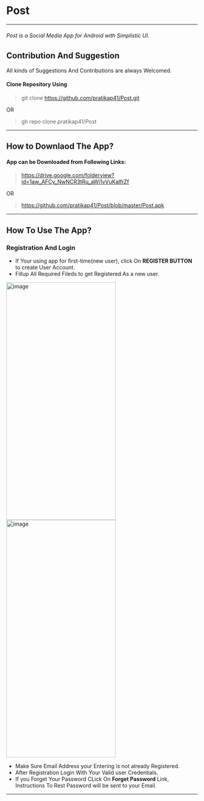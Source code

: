 # Post
---
###### Post is a Social Media App for Android with Simplistic UI.


## Contribution And Suggestion 

All kinds of Suggestions And Contributions are always Welcomed.

#### Clone Repository Using

> git clone https://github.com/pratikap41/Post.git

OR

>gh repo clone pratikap41/Post

---

## How to Downlaod The App?

#### App can be Downloaded from Following Links:

> https://drive.google.com/folderview?id=1aw_AFCy_NwNCR3tRu_aWi1vVuKaIfrZf

OR

> https://github.com/pratikap41/Post/blob/master/Post.apk

---

## How To Use The App?


### Registration And Login

 
- If Your using app for first-time(new user), click On **REGISTER BUTTON** to create User Account.
- Fillup All Required Fileds to get Registered As a new user.

 <img src="https://github.com/pratikap41/Post/blob/master/ExternalAssets/Images/IMG_20201228_224527.png" alt="image" width="288" height="624">           <img src="https://github.com/pratikap41/Post/blob/master/ExternalAssets/Images/IMG_20201228_224535.png" alt="image" width="288" height="624">
 
- Make Sure Email Address your Entering is not already Registered.
- After Registration Login With Your Valid user Credentials.
- If you Forget Your Password CLick On **Forget Password** Link, Instructions To Rest Password will be sent to your Email.

___


